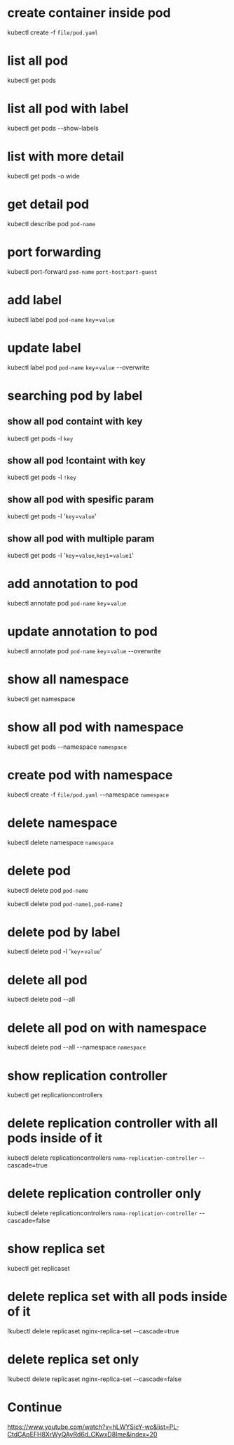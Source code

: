 # create container inside pod
kubectl create -f `file/pod.yaml`

# list all pod
kubectl get pods

# list all pod with label
kubectl get pods --show-labels

# list with more detail
kubectl get pods -o wide

# get detail pod
kubectl describe pod `pod-name`

# port forwarding
kubectl port-forward `pod-name` `port-host`:`port-guest`

# add label
kubectl label pod `pod-name` `key`=`value`

# update label
kubectl label pod `pod-name` `key`=`value` --overwrite

# searching pod by label
## show all pod containt with key
kubectl get pods -l `key`

## show all pod !containt with key
kubectl get pods -l `!key`

## show all pod with spesific param
kubectl get pods -l '`key`=`value`'

## show all pod with multiple param
kubectl get pods -l '`key`=`value`,`key1`=`value1`'

# add annotation to pod
kubectl annotate pod `pod-name` `key`=`value`

# update annotation to pod
kubectl annotate pod `pod-name` `key`=`value` --overwrite

# show all namespace
kubectl get namespace

# show all pod with namespace
kubectl get pods --namespace `namespace`

# create pod with namespace
kubectl create -f `file/pod.yaml` --namespace `namespace`

# delete namespace
kubectl delete namespace `namespace`

# delete pod
kubectl delete pod `pod-name`

kubectl delete pod `pod-name1,pod-name2`

# delete pod by label
kubectl delete pod -l '`key`=`value`'

# delete all pod
kubectl delete pod --all

# delete all pod on with namespace
kubectl delete pod --all --namespace `namespace`

# show replication controller
kubectl get replicationcontrollers

# delete replication controller with all pods inside of it
kubectl delete replicationcontrollers `nama-replication-controller` --cascade=true

# delete replication controller only
kubectl delete replicationcontrollers `nama-replication-controller` --cascade=false

# show replica set
kubectl get replicaset

# delete replica set with all pods inside of it
!kubectl delete replicaset nginx-replica-set --cascade=true

# delete replica set only
!kubectl delete replicaset nginx-replica-set --cascade=false

# Continue
https://www.youtube.com/watch?v=hLWYSicY-wc&list=PL-CtdCApEFH8XrWyQAyRd6d_CKwxD8Ime&index=20
